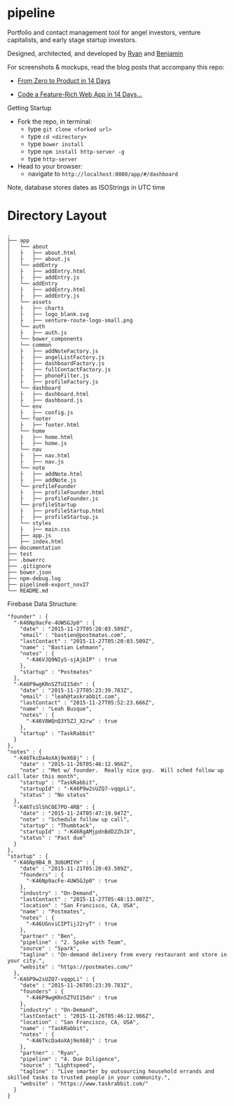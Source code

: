 # pipeline
Portfolio and contact management tool for angel investors, venture capitalists, and early stage startup investors.

Designed, architected, and developed by [Ryan](https://github.com/oggimusprime "Ryan Haase") and [Benjamin](https://github.com/benjaminhoffman "Benjamin Hoffman")

For screenshots & mockups, read the blog posts that accompany this repo:
* [From Zero to Product in 14 Days](https://medium.com/life-learning/from-zero-to-product-in-14-days-b8a0c109c8cb "We gave ourselves two weeks to build a feature-rich MVP for the VC community. Here’s how we did it.") 

* [Code a Feature-Rich Web App in 14 Days...](https://medium.com/@OggimusPrime/code-a-fully-functional-web-app-in-14-days-e247f536772d#.lordrelz9 "Challenge Accepted")

Getting Startup
* Fork the repo, in terminal:
  * type `git clone <forked url>`
  * type `cd <directory>`
  * type `bower install`
  * type `npm install http-server -g`
  * type `http-server`
* Head to your browser:
  * navigate to `http://localhost:8080/app/#/dashboard`

  
Note, database stores dates as ISOStrings in UTC time

# Directory Layout

```
.
├── app
│   └── about
│   ├   ├── about.html
│   ├   ├── about.js
│   └── addEntry
│   ├   ├── addEntry.html
│   ├   ├── addEntry.js
│   └── addEntry
│   ├   ├── addEntry.html
│   ├   ├── addEntry.js
│   └── assets
│   ├   ├── charts
│   ├   ├── logo_blank.svg
│   ├   ├── venture-route-logo-small.png
│   └── auth
│   ├   ├── auth.js
│   └── bower_components
│   └── common
│   ├   ├── addNoteFactory.js
│   ├   ├── angelListFactory.js
│   ├   ├── dashboardFactory.js
│   ├   ├── fullContactFactory.js
│   ├   ├── phoneFilter.js
│   ├   ├── profileFactory.js
│   └── dashboard
│   ├   ├── dashboard.html
│   ├   ├── dashboard.js
│   └── env
│   ├   ├── config.js
│   └── footer
│   ├   ├── footer.html
│   └── home
│   ├   ├── home.html
│   ├   ├── home.js
│   └── nav
│   ├   ├── nav.html
│   ├   ├── nav.js
│   └── note
│   ├   ├── addNote.html
│   ├   ├── addNote.js
│   └── profileFounder
│   ├   ├── profileFounder.html
│   ├   ├── profileFounder.js
│   └── profileStartup
│   ├   ├── profileStartup.html
│   ├   ├── profileStartup.js
│   └── styles
│   ├   ├── main.css
│   ├── app.js
│   ├── index.html
├── documentation
├── test
├── .bowerrc
├── .gitignore
├── bower.json
├── npm-debug.log
├── pipeline8-export_nov27
└── README.md
```

Firebase Data Structure:

```
"founder" : {
  "-K46Np9acFe-4UWSGJp0" : {
    "date" : "2015-11-27T05:20:03.509Z",
    "email" : "bastien@postmates.com",
    "lastContact" : "2015-11-27T05:20:03.509Z",
    "name" : "Bastian Lehmann",
    "notes" : {
      "-K46VJQ9NIyS-sjAjbIP" : true
    },
    "startup" : "Postmates"
  },
  "-K46P9wgKRnSZTUI15dn" : {
    "date" : "2015-11-27T05:23:39.783Z",
    "email" : "leah@taskrabbit.com",
    "lastContact" : "2015-11-27T05:52:23.666Z",
    "name" : "Leah Busque",
    "notes" : {
      "-K46V8WQnQ3Y5ZJ_X2rw" : true
    },
    "startup" : "TaskRabbit"
  }
},
"notes" : {
  "-K46TkcDa4oXAj9eX68j" : {
    "date" : "2015-11-26T05:46:12.966Z",
    "note" : "Met w/ founder.  Really nice guy.  Will sched follow up call later this month",
    "startup" : "TaskRabbit",
    "startupId" : "-K46P9w2sUZQ7-vqqpLi",
    "status" : "No status"
  },
  "-K46TsSlShC0E7PO-4RB" : {
    "date" : "2015-11-24T05:47:19.947Z",
    "note" : "Schedule follow up call",
    "startup" : "Thumbtack",
    "startupId" : "-K46RgAMjpdnBdD2ZhJX",
    "status" : "Past due"
  }
},
"startup" : {
  "-K46Np9B4_R_3U6UMIYH" : {
    "date" : "2015-11-21T05:20:03.509Z",
    "founders" : {
      "-K46Np9acFe-4UWSGJp0" : true
    },
    "industry" : "On-Demand",
    "lastContact" : "2015-11-27T05:48:13.007Z",
    "location" : "San Francisco, CA, USA",
    "name" : "Postmates",
    "notes" : {
      "-K46UGnviCIPTijJ2ryT" : true
    },
    "partner" : "Ben",
    "pipeline" : "2. Spoke with Team",
    "source" : "Spark",
    "tagline" : "On-demand delivery from every restaurant and store in your city.",
    "website" : "https://postmates.com/"
  },
  "-K46P9w2sUZQ7-vqqpLi" : {
    "date" : "2015-11-26T05:23:39.783Z",
    "founders" : {
      "-K46P9wgKRnSZTUI15dn" : true
    },
    "industry" : "On-Demand",
    "lastContact" : "2015-11-26T05:46:12.966Z",
    "location" : "San Francisco, CA, USA",
    "name" : "TaskRabbit",
    "notes" : {
      "-K46TkcDa4oXAj9eX68j" : true
    },
    "partner" : "Ryan",
    "pipeline" : "4. Due Diligence",
    "source" : "Lightspeed",
    "tagline" : "Live smarter by outsourcing household errands and skilled tasks to trusted people in your community.",
    "website" : "https://www.taskrabbit.com/"
  }
}
```


